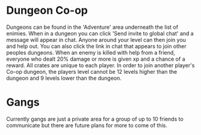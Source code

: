 # Dungeon Co-op

Dungeons can be found in the 'Adventure' area underneath the list of enimies. When in a dungeon you can click 'Send invite to global chat' and a message will appear in chat. Anyone around your level can then join you and help out. You can also click the link in chat that appears to join other peoples dungeons. When an enemy is killed with help from a friend, everyone who dealt 20% damage or more is given xp and a chance of a reward. All crates are unique to each player. In order to join another player's Co-op dungeon, the players level cannot be 12 levels higher than the dungeon and 9 levels lower than the dungeon. 

# Gangs
Currently gangs are just a private area for a group of up to 10 friends to communicate but there are future plans for more to come of this.
